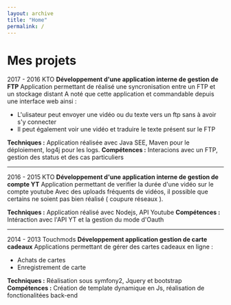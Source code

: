 ```yaml
---
layout: archive
title: "Home"
permalink: /
---
```


# Mes projets

2017 - 2016 KTO **Développement d'une application interne de gestion de FTP**
Application permettant de réalisé une syncronisation entre un FTP et un stockage distant
A noté que cette application et commandable depuis une interface web ainsi :
- L'ulisateur peut envoyer une vidéo ou du texte vers un ftp sans à avoir s'y connecter
- Il peut également voir une vidéo et traduire le texte présent sur le FTP

__Techniques :__ Application réalisée avec Java SEE, 
Maven pour le déploiement, log4j pour les logs.
__Compétences :__ Interacions avec un FTP, gestion des status et des cas particuliers

---

2016 - 2015 KTO **Développement d'une application interne de gestion de compte YT**
Application permettant de verifier la durée d'une vidéo sur le compte youtube
Avec des uploads fréquents de vidéos, il possible que certains ne soient pas bien réalisé ( coupure réseaux ).

__Techniques :__ Application réalisé avec Nodejs, API Youtube 
__Compétences :__ Intéraction avec l'API YT et la gestion du mode d'Oauth

---

2014 - 2013 Touchmods **Développement application gestion de carte cadeaux**
Applications permettant de gérer des cartes cadeaux en ligne :
- Achats de cartes
- Enregistrement de carte

__Techniques :__ Réalisation sous symfony2, Jquery et bootstrap
__Compétences :__ Création de template dynamique en Js, réalisation de fonctionalitées back-end 
